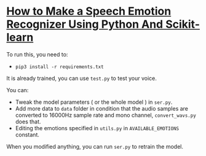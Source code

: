 # [How to Make a Speech Emotion Recognizer Using Python And Scikit-learn](https://www.thepythoncode.com/article/building-a-speech-emotion-recognizer-using-sklearn)
To run this, you need to:
- `pip3 install -r requirements.txt`

It is already trained, you can use `test.py` to test your voice.

You can:
- Tweak the model parameters ( or the whole model ) in `ser.py`.
- Add more data to `data` folder in condition that the audio samples are converted to 16000Hz sample rate and mono channel, `convert_wavs.py` does that.
- Editing the emotions specified in `utils.py` in `AVAILABLE_EMOTIONS` constant.

When you modified anything, you can run `ser.py` to retrain the model.
